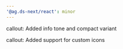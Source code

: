 ```yaml
---
'@ag.ds-next/react': minor
---
```


callout: Added info tone and compact variant

callout: Added support for custom icons
